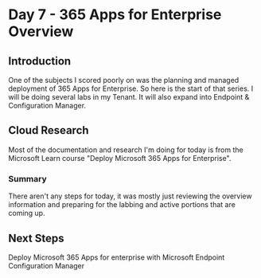 

# Day 7 - 365 Apps for Enterprise Overview


## Introduction

One of the subjects I scored poorly on was the planning and managed deployment of 365 Apps for Enterprise.  So here is the start of that series.  I will be doing several labs in my Tenant.  It will also expand into Endpoint & Configuration Manager. 



## Cloud Research

Most of the documentation and research I'm doing for today is from the Microsoft Learn course "Deploy Microsoft 365 Apps for Enterprise".



### Summary

There aren't any steps for today, it was mostly just reviewing the overview information and preparing for the labbing and active portions that are coming up. 



## Next Steps

Deploy Microsoft 365 Apps for enterprise with Microsoft Endpoint Configuration Manager


